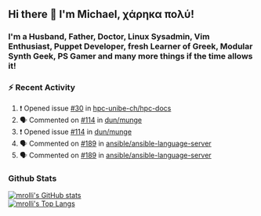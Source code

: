 ## Hi there 👋 I'm Michael, χάρηκα πολύ!

<!--
**mrolli/mrolli** is a ✨ _special_ ✨ repository because its `README.md` (this file) appears on your GitHub profile.

Here are some ideas to get you started:

- 🔭 I’m currently working on ...
- 🌱 I’m currently learning ...
- 👯 I’m looking to collaborate on ...
- 🤔 I’m looking for help with ...
- 💬 Ask me about ...
- 📫 How to reach me: ...
- 😄 Pronouns: ...
- ⚡ Fun fact: ...
-->

### I'm a Husband, Father, Doctor, Linux Sysadmin, Vim Enthusiast, Puppet Developer, fresh Learner of Greek, Modular Synth Geek, PS Gamer and many more things if the time allows it!

### :zap: Recent Activity

<!--START_SECTION:activity-->
1. ❗️ Opened issue [#30](https://github.com/hpc-unibe-ch/hpc-docs/issues/30) in [hpc-unibe-ch/hpc-docs](https://github.com/hpc-unibe-ch/hpc-docs)
2. 🗣 Commented on [#114](https://github.com/dun/munge/issues/114) in [dun/munge](https://github.com/dun/munge)
3. ❗️ Opened issue [#114](https://github.com/dun/munge/issues/114) in [dun/munge](https://github.com/dun/munge)
4. 🗣 Commented on [#189](https://github.com/ansible/ansible-language-server/issues/189) in [ansible/ansible-language-server](https://github.com/ansible/ansible-language-server)
5. 🗣 Commented on [#189](https://github.com/ansible/ansible-language-server/issues/189) in [ansible/ansible-language-server](https://github.com/ansible/ansible-language-server)
<!--END_SECTION:activity-->

### Github Stats
[![mrolli's GitHub stats](https://github-readme-stats.vercel.app/api?username=mrolli&count_private=true&show_icons=true&theme=onedark)](https://github.com/anuraghazra/github-readme-stats)  
[![mrolli's Top Langs](https://github-readme-stats.vercel.app/api/top-langs/?username=mrolli&count_private=true&theme=onedark&hide=c%2B%2B,c,html,cmake,makefile&layout=compact)](https://github.com/anuraghazra/github-readme-stats)
